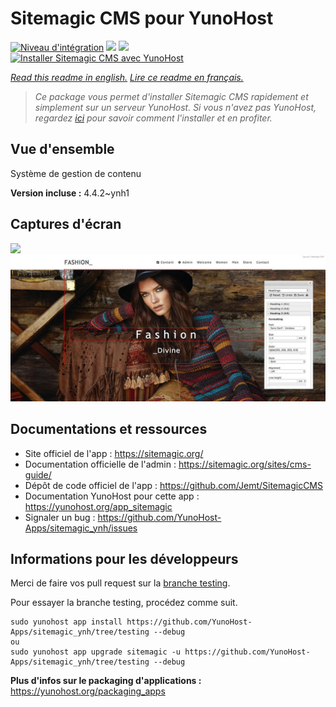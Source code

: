 # Sitemagic CMS pour YunoHost

[![Niveau d'intégration](https://dash.yunohost.org/integration/sitemagic.svg)](https://dash.yunohost.org/appci/app/sitemagic) ![](https://ci-apps.yunohost.org/ci/badges/sitemagic.status.svg) ![](https://ci-apps.yunohost.org/ci/badges/sitemagic.maintain.svg)  
[![Installer Sitemagic CMS avec YunoHost](https://install-app.yunohost.org/install-with-yunohost.svg)](https://install-app.yunohost.org/?app=sitemagic)

*[Read this readme in english.](./README.md)*
*[Lire ce readme en français.](./README_fr.md)*

> *Ce package vous permet d'installer Sitemagic CMS rapidement et simplement sur un serveur YunoHost.
Si vous n'avez pas YunoHost, regardez [ici](https://yunohost.org/#/install) pour savoir comment l'installer et en profiter.*

## Vue d'ensemble

Système de gestion de contenu

**Version incluse :** 4.4.2~ynh1



## Captures d'écran

![](./doc/screenshots/.DS_Store)
![](./doc/screenshots/Designer.jpeg)

## Documentations et ressources

* Site officiel de l'app : https://sitemagic.org/
* Documentation officielle de l'admin : https://sitemagic.org/sites/cms-guide/
* Dépôt de code officiel de l'app : https://github.com/Jemt/SitemagicCMS
* Documentation YunoHost pour cette app : https://yunohost.org/app_sitemagic
* Signaler un bug : https://github.com/YunoHost-Apps/sitemagic_ynh/issues

## Informations pour les développeurs

Merci de faire vos pull request sur la [branche testing](https://github.com/YunoHost-Apps/sitemagic_ynh/tree/testing).

Pour essayer la branche testing, procédez comme suit.
```
sudo yunohost app install https://github.com/YunoHost-Apps/sitemagic_ynh/tree/testing --debug
ou
sudo yunohost app upgrade sitemagic -u https://github.com/YunoHost-Apps/sitemagic_ynh/tree/testing --debug
```

**Plus d'infos sur le packaging d'applications :** https://yunohost.org/packaging_apps